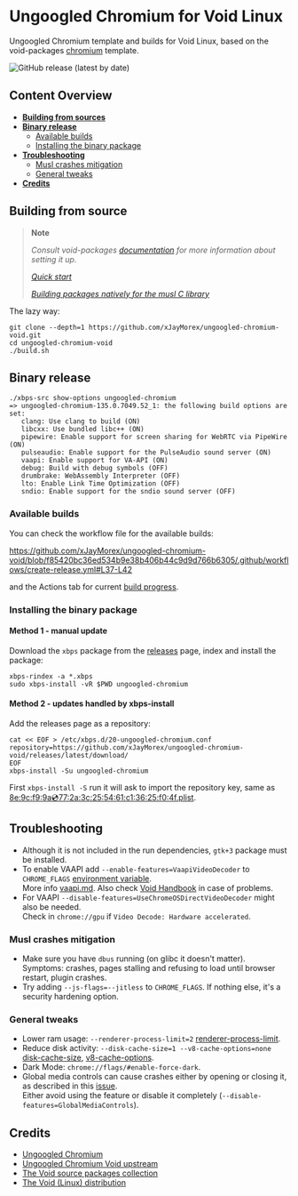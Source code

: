 # Ungoogled Chromium for Void Linux  
Ungoogled Chromium template and builds for Void Linux, based on the void-packages [chromium][1] template.

![GitHub release (latest by date)](https://img.shields.io/github/v/release/xJayMorex/ungoogled-chromium-void?style=flat-square)

## Content Overview

- [**Building from sources**](#building-from-source)
- [**Binary release**](#binary-release)
    - [Available builds](#available-builds)
    - [Installing the binary package](#installing-the-binary-package)
- [**Troubleshooting**](#troubleshooting)
    - [Musl crashes mitigation](#musl-crashes-mitigation)
    - [General tweaks](#general-tweaks)
- [**Credits**](#credits)

## Building from source

> **Note**
>
> *Consult void-packages [documentation][2] for more information about setting it up.*
>
> [*Quick start*][2a]
>
> [*Building packages natively for the musl C library*][2b]

The lazy way:

```shell
git clone --depth=1 https://github.com/xJayMorex/ungoogled-chromium-void.git
cd ungoogled-chromium-void
./build.sh
```

## Binary release

```shell
./xbps-src show-options ungoogled-chromium
=> ungoogled-chromium-135.0.7049.52_1: the following build options are set:
   clang: Use clang to build (ON)
   libcxx: Use bundled libc++ (ON)
   pipewire: Enable support for screen sharing for WebRTC via PipeWire (ON)
   pulseaudio: Enable support for the PulseAudio sound server (ON)
   vaapi: Enable support for VA-API (ON)
   debug: Build with debug symbols (OFF)
   drumbrake: WebAssembly Interpreter (OFF)
   lto: Enable Link Time Optimization (OFF)
   sndio: Enable support for the sndio sound server (OFF)
```

### Available builds

You can check the workflow file for the available builds:

https://github.com/xJayMorex/ungoogled-chromium-void/blob/f85420bc36ed534b9e38b406b44c9d9d766b6305/.github/workflows/create-release.yml#L37-L42

and the Actions tab for current [build progress](//github.com/xJayMorex/ungoogled-chromium-void/actions/workflows/create-release.yml).

### Installing the binary package

#### Method 1 - manual update

Download the `xbps` package from the [releases](//github.com/xJayMorex/ungoogled-chromium-void/releases) page, index and install the package:

```shell
xbps-rindex -a *.xbps
sudo xbps-install -vR $PWD ungoogled-chromium
```

#### Method 2 - updates handled by xbps-install

Add the releases page as a repository:

```shell
cat << EOF > /etc/xbps.d/20-ungoogled-chromium.conf
repository=https://github.com/xJayMorex/ungoogled-chromium-void/releases/latest/download/
EOF
xbps-install -Su ungoogled-chromium
```

First `xbps-install -S` run it will ask to import the repository key, same as [8e:9c:f9:9a:cd:77:2a:3c:25:54:61:c1:36:25:f0:4f.plist](void-packages/common/repo-keys/8e:9c:f9:9a:cd:77:2a:3c:25:54:61:c1:36:25:f0:4f.plist).

## Troubleshooting

- Although it is not included in the run dependencies, `gtk+3` package must be installed.
- To enable VAAPI add `--enable-features=VaapiVideoDecoder` to `CHROME_FLAGS` [environment variable][3].  
  More info [vaapi.md][4]. Also check [Void Handbook][5] in case of problems.
- For VAAPI `--disable-features=UseChromeOSDirectVideoDecoder` might also be needed.  
  Check in `chrome://gpu` if `Video Decode: Hardware accelerated`.

### Musl crashes mitigation

- Make sure you have `dbus` running (on glibc it doesn't matter).  
  Symptoms: crashes, pages stalling and refusing to load until browser restart, plugin crashes.
- Try adding `--js-flags=--jitless` to `CHROME_FLAGS`. If nothing else, it's a security hardening option.

### General tweaks

- Lower ram usage: `--renderer-process-limit=2` [renderer-process-limit][6].
- Reduce disk activity: `--disk-cache-size=1 --v8-cache-options=none` [disk-cache-size][7], [v8-cache-options][8].
- Dark Mode: `chrome://flags/#enable-force-dark`.
- Global media controls can cause crashes either by opening or closing it, as described in this [issue][9].  
  Either avoid using the feature or disable it completely (`--disable-features=GlobalMediaControls`).

## Credits

- [Ungoogled Chromium](//github.com/ungoogled-software/ungoogled-chromium)
- [Ungoogled Chromium Void upstream](//github.com/DAINRA/ungoogled-chromium-void)
- [The Void source packages collection](//github.com/void-linux/void-packages)
- [The Void (Linux) distribution](//voidlinux.org/)

[1]:  //github.com/void-linux/void-packages/blob/master/srcpkgs/chromium
[2]:  //github.com/void-linux/void-packages/#readme
[2a]: //github.com/void-linux/void-packages/#quick-start
[2b]: //github.com/void-linux/void-packages/#building-for-musl
[3]:  //wiki.archlinux.org/title/Environment_variables
[4]:  //chromium.googlesource.com/chromium/src/+/refs/heads/main/docs/gpu/vaapi.md
[5]:  //docs.voidlinux.org/config/graphical-session/graphics-drivers/intel.html
[6]:  //peter.sh/experiments/chromium-command-line-switches/#renderer-process-limit
[7]: //peter.sh/experiments/chromium-command-line-switches/#disk-cache-size
[8]: //peter.sh/experiments/chromium-command-line-switches/#v8-cache-options
[9]: //bugs.chromium.org/p/chromium/issues/detail?id=1314342
